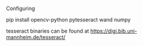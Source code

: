 

Configuring

pip install opencv-python pytesseract wand numpy


tesseract binaries can be found at https://digi.bib.uni-mannheim.de/tesseract/